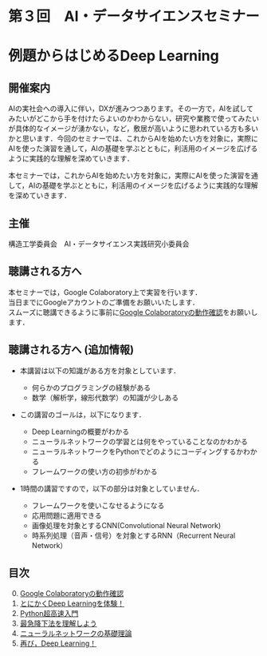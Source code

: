 # 第３回　AI・データサイエンスセミナー
# 例題からはじめるDeep Learning

## 開催案内
AIの実社会への導入に伴い，DXが進みつつあります。その一方で，AIを試してみたいがどこから手を付けたらよいのかわからない，研究や業務で使ってみたいが具体的なイメージが湧かない，など，敷居が高いように思われている方も多いかと思います．今回のセミナーでは、これからAIを始めたい方を対象に，実際にAIを使った演習を通して，AIの基礎を学ぶとともに，利活用のイメージを広げるように実践的な理解を深めていきます．

本セミナーでは，これからAIを始めたい方を対象に，実際にAIを使った演習を通して，AIの基礎を学ぶとともに，利活用のイメージを広げるように実践的な理解を深めていきます．

## 主催
構造工学委員会　AI・データサイエンス実践研究小委員会

## 聴講される方へ
本セミナーでは，Google Colaboratory上で実習を行います．  
当日までにGoogleアカウントのご準備をお願いいたします．  
スムーズに聴講できるように事前に[Google Colaboratoryの動作確認](https://github.com/crotsu/Deep_Learning_Starting_with_Examples/blob/main/chap0_colab/chap0_document.ipynb)をお願いします．

## 聴講される方へ (追加情報)
- 本講習は以下の知識がある方を対象としています．
    - 何らかのプログラミングの経験がある
    - 数学（解析学，線形代数学）の知識が少しある
    
- この講習のゴールは，以下になります．
    - Deep Learningの概要がわかる
    - ニューラルネットワークの学習とは何をやっていることなのかわかる
    - ニューラルネットワークをPythonでどのようにコーディングするかわかる
    - フレームワークの使い方の初歩がわかる

- 1時間の講習ですので，以下の部分は対象としていません．
    - フレームワークを使いこなせるようになる
    - 応用問題に適用できる
    - 画像処理を対象とするCNN(Convolutional Neural Network)
    - 時系列処理（音声・信号）を対象とするRNN（Recurrent Neural Network）

## 目次
0. [Google Colaboratoryの動作確認](https://github.com/crotsu/Deep_Learning_Starting_with_Examples/blob/main/chap0_colab/chap0_document.ipynb)
1. [とにかくDeep Learningを体験！](https://colab.research.google.com/github/crotsu/Deep_Learning_Starting_with_Examples/blob/main/chap1_deeplearning/chap1_document.ipynb)
2. [Python超高速入門](https://colab.research.google.com/github/crotsu/Deep_Learning_Starting_with_Examples/blob/main/chap2_python/chap2_python.ipynb)
3.  [最急降下法を理解しよう](https://colab.research.google.com/github/crotsu/Deep_Learning_Starting_with_Examples/blob/main/chap3_gdm/chap3_gdm.ipynb)
4. [ニューラルネットワークの基礎理論](https://colab.research.google.com/github/crotsu/Deep_Learning_Starting_with_Examples/blob/main/chap4_NeuralNetwork/NeuralNetwork_document.ipynb)
5. [再び，Deep Learning！](https://colab.research.google.com/github/crotsu/Deep_Learning_Starting_with_Examples/blob/main/chap5_deeplearning/chap5_document.ipynb)